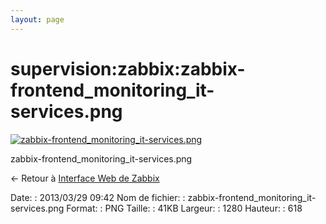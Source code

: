 ```yaml
---
layout: page
---
```


supervision:zabbix:zabbix-frontend\_monitoring\_it-services.png
===============================================================

[![zabbix-frontend\_monitoring\_it-services.png](../..//assets/media/supervision/zabbix/zabbix-frontend_monitoring_it-services.png@cache=&w=900&h=434 "zabbix-frontend_monitoring_it-services.png")](../..//assets/media/supervision/zabbix/zabbix-frontend_monitoring_it-services.png@cache= "Afficher le fichier original")

zabbix-frontend\_monitoring\_it-services.png

← Retour à [Interface Web de
Zabbix](../../../zabbix/zabbix-interface.html "zabbix:zabbix-interface")

Date:
:   2013/03/29 09:42
Nom de fichier:
:   zabbix-frontend\_monitoring\_it-services.png
Format:
:   PNG
Taille:
:   41KB
Largeur:
:   1280
Hauteur:
:   618

